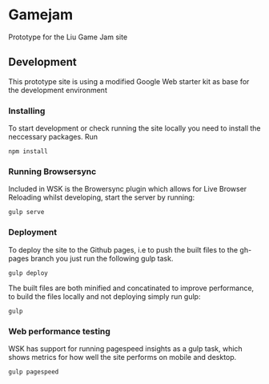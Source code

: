 # Gamejam
Prototype for the Liu Game Jam site

## Development
This prototype site is using a modified Google Web starter kit as base for the development environment

### Installing
To start development or check running the site locally you need to install the neccessary packages. Run

```
npm install
```

### Running Browsersync
Included in WSK is the Browersync plugin which allows for Live Browser Reloading whilst developing, start the server by running:

```
gulp serve
```

### Deployment
To deploy the site to the Github pages, i.e to push the built files to the gh-pages branch you just run the following gulp task.

```
gulp deploy
```

The built files are both minified and concatinated to improve performance, to build the files locally and not deploying simply run gulp:

```
gulp
```

### Web performance testing
WSK has support for running pagespeed insights as a gulp task, which shows metrics for how well the site performs on mobile and desktop. 

```
gulp pagespeed
```

